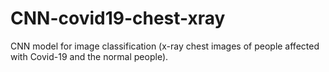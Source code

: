 # CNN-covid19-chest-xray
CNN model for image classification (x-ray chest images of people affected with Covid-19 and the normal people).
